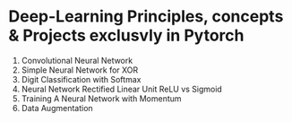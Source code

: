# Deep-Learning Principles, concepts & Projects exclusvly in Pytorch
1. Convolutional Neural Network
2. Simple Neural Network for XOR
3. Digit Classification with Softmax
4. Neural Network Rectified Linear Unit ReLU vs Sigmoid
5. Training A Neural Network with Momentum
6. Data Augmentation
